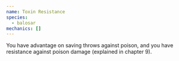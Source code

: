 ```yaml
---
name: Toxin Resistance
species:
  - balosar
mechanics: []
---
```

You have advantage on saving throws against poison, and you have resistance against poison damage (explained in chapter 9).
